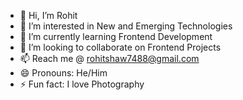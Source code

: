 - 👋 Hi, I’m Rohit
- 👀 I’m interested in New and Emerging Technologies
- 🌱 I’m currently learning Frontend Development
- 💞️ I’m looking to collaborate on Frontend Projects
- 📫 Reach me @ rohitshaw7488@gmail.com
- 😄 Pronouns: He/Him
- ⚡ Fun fact: I love Photography

<!---
git-rohit-shaw/git-rohit-shaw is a ✨ special ✨ repository because its `README.md` (this file) appears on your GitHub profile.
You can click the Preview link to take a look at your changes.
--->
